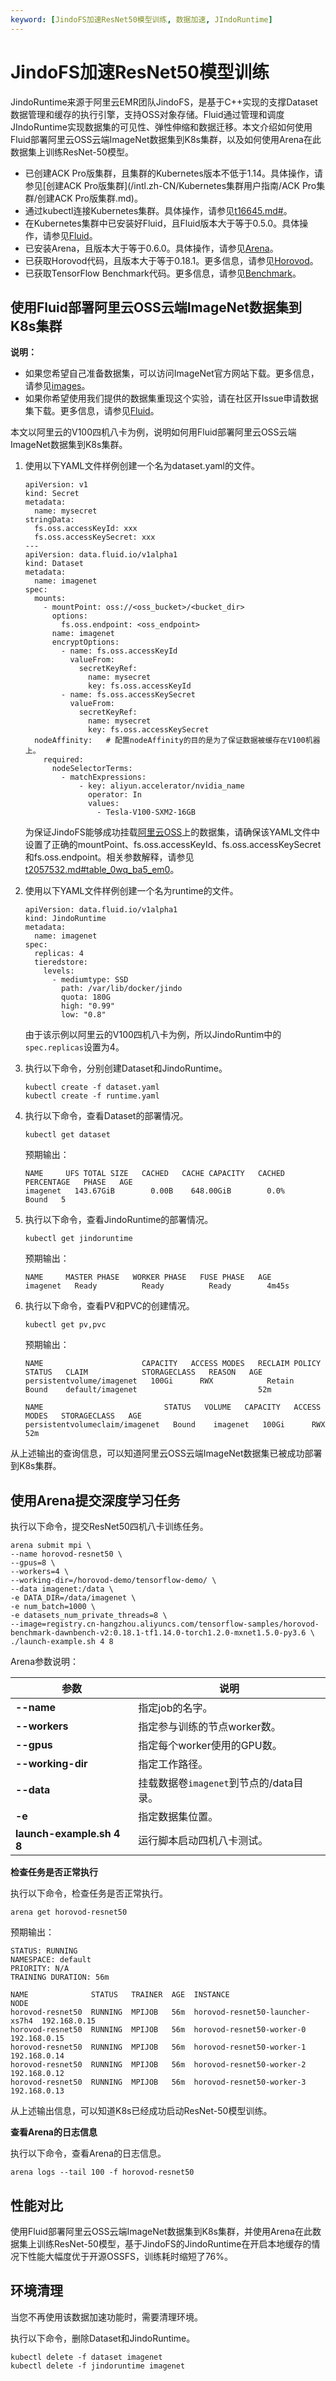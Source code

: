 ```yaml
---
keyword: [JindoFS加速ResNet50模型训练, 数据加速, JIndoRuntime]
---
```


# JindoFS加速ResNet50模型训练

JindoRuntime来源于阿里云EMR团队JindoFS，是基于C++实现的支撑Dataset数据管理和缓存的执行引擎，支持OSS对象存储。Fluid通过管理和调度JIndoRuntime实现数据集的可见性、弹性伸缩和数据迁移。本文介绍如何使用Fluid部署阿里云OSS云端ImageNet数据集到K8s集群，以及如何使用Arena在此数据集上训练ResNet-50模型。

-   已创建ACK Pro版集群，且集群的Kubernetes版本不低于1.14。具体操作，请参见[创建ACK Pro版集群](/intl.zh-CN/Kubernetes集群用户指南/ACK Pro集群/创建ACK Pro版集群.md)。
-   通过kubectl连接Kubernetes集群。具体操作，请参见[t16645.md\#](/intl.zh-CN/Kubernetes集群用户指南/集群/连接集群/通过kubectl管理Kubernetes集群.md)。
-   在Kubernetes集群中已安装好Fluid，且Fluid版本大于等于0.5.0。具体操作，请参见[Fluid](https://github.com/fluid-cloudnative/fluid)。
-   已安装Arena，且版本大于等于0.6.0。具体操作，请参见[Arena](https://github.com/kubeflow/arena)。
-   已获取Horovod代码，且版本大于等于0.18.1。更多信息，请参见[Horovod](https://github.com/horovod/horovod)。
-   已获取TensorFlow Benchmark代码。更多信息，请参见[Benchmark](https://github.com/tensorflow/benchmarks/tree/cnn_tf_v1.14_compatible)。

## 使用Fluid部署阿里云OSS云端ImageNet数据集到K8s集群

**说明：**

-   如果您希望自己准备数据集，可以访问ImageNet官方网站下载。更多信息，请参见[images](http://image-net.org/download-images)。
-   如果你希望使用我们提供的数据集重现这个实验，请在社区开Issue申请数据集下载。更多信息，请参见[Fluid](https://github.com/fluid-cloudnative/fluid)。

本文以阿里云的V100四机八卡为例，说明如何用Fluid部署阿里云OSS云端ImageNet数据集到K8s集群。

1.  使用以下YAML文件样例创建一个名为dataset.yaml的文件。

    ```
    apiVersion: v1
    kind: Secret
    metadata:
      name: mysecret
    stringData:
      fs.oss.accessKeyId: xxx
      fs.oss.accessKeySecret: xxx
    ---
    apiVersion: data.fluid.io/v1alpha1
    kind: Dataset
    metadata:
      name: imagenet
    spec:
      mounts:
        - mountPoint: oss://<oss_bucket>/<bucket_dir>
          options:
            fs.oss.endpoint: <oss_endpoint>  
          name: imagenet
          encryptOptions:
            - name: fs.oss.accessKeyId
              valueFrom:
                secretKeyRef:
                  name: mysecret
                  key: fs.oss.accessKeyId
            - name: fs.oss.accessKeySecret
              valueFrom:
                secretKeyRef:
                  name: mysecret
                  key: fs.oss.accessKeySecret
      nodeAffinity:   # 配置nodeAffinity的目的是为了保证数据被缓存在V100机器上。
        required:
          nodeSelectorTerms:
            - matchExpressions:
                - key: aliyun.accelerator/nvidia_name
                  operator: In
                  values:
                    - Tesla-V100-SXM2-16GB
    ```

    为保证JindoFS能够成功挂载[阿里云OSS](https://www.alibabacloud.com/zh/product/oss)上的数据集，请确保该YAML文件中设置了正确的mountPoint、fs.oss.accessKeyId、fs.oss.accessKeySecret和fs.oss.endpoint。相关参数解释，请参见[t2057532.md\#table\_0wq\_ba5\_em0](/intl.zh-CN/云原生AI用户指南/弹性数据集/数据加速/JindoFS加速OSS文件访问.md)。

2.  使用以下YAML文件样例创建一个名为runtime的文件。

    ```
    apiVersion: data.fluid.io/v1alpha1
    kind: JindoRuntime
    metadata:
      name: imagenet
    spec:
      replicas: 4
      tieredstore:
        levels:
          - mediumtype: SSD
            path: /var/lib/docker/jindo
            quota: 180G
            high: "0.99"
            low: "0.8"
    ```

    由于该示例以阿里云的V100四机八卡为例，所以JindoRuntim中的`spec.replicas`设置为4。

3.  执行以下命令，分别创建Dataset和JindoRuntime。

    ```
    kubectl create -f dataset.yaml
    kubectl create -f runtime.yaml
    ```

4.  执行以下命令，查看Dataset的部署情况。

    ```
    kubectl get dataset
    ```

    预期输出：

    ```
    NAME     UFS TOTAL SIZE   CACHED   CACHE CAPACITY   CACHED PERCENTAGE   PHASE   AGE
    imagenet   143.67GiB        0.00B    648.00GiB        0.0%                Bound   5
    ```

5.  执行以下命令，查看JindoRuntime的部署情况。

    ```
    kubectl get jindoruntime
    ```

    预期输出：

    ```
    NAME     MASTER PHASE   WORKER PHASE   FUSE PHASE   AGE
    imagenet   Ready          Ready          Ready        4m45s
    ```

6.  执行以下命令，查看PV和PVC的创建情况。

    ```
    kubectl get pv,pvc
    ```

    预期输出：

    ```
    NAME                      CAPACITY   ACCESS MODES   RECLAIM POLICY   STATUS   CLAIM            STORAGECLASS   REASON   AGE
    persistentvolume/imagenet   100Gi      RWX            Retain           Bound    default/imagenet                           52m
    
    NAME                           STATUS   VOLUME   CAPACITY   ACCESS MODES   STORAGECLASS   AGE
    persistentvolumeclaim/imagenet   Bound    imagenet   100Gi      RWX                           52m
    ```


从上述输出的查询信息，可以知道阿里云OSS云端ImageNet数据集已被成功部署到K8s集群。

## 使用Arena提交深度学习任务

执行以下命令，提交ResNet50四机八卡训练任务。

```
arena submit mpi \
--name horovod-resnet50 \
--gpus=8 \
--workers=4 \
--working-dir=/horovod-demo/tensorflow-demo/ \
--data imagenet:/data \
-e DATA_DIR=/data/imagenet \
-e num_batch=1000 \
-e datasets_num_private_threads=8 \
--image=registry.cn-hangzhou.aliyuncs.com/tensorflow-samples/horovod-benchmark-dawnbench-v2:0.18.1-tf1.14.0-torch1.2.0-mxnet1.5.0-py3.6 \
./launch-example.sh 4 8
```

Arena参数说明：

|参数|说明|
|--|--|
|**--name**|指定job的名字。|
|**--workers**|指定参与训练的节点worker数。|
|**--gpus**|指定每个worker使用的GPU数。|
|**--working-dir**|指定工作路径。|
|**--data**|挂载数据卷`imagenet`到节点的/data目录。|
|**-e**|指定数据集位置。|
|**launch-example.sh 4 8**|运行脚本启动四机八卡测试。|

**检查任务是否正常执行**

执行以下命令，检查任务是否正常执行。

```
arena get horovod-resnet50            
```

预期输出：

```
STATUS: RUNNING
NAMESPACE: default
PRIORITY: N/A
TRAINING DURATION: 56m

NAME              STATUS   TRAINER  AGE  INSTANCE                         NODE
horovod-resnet50  RUNNING  MPIJOB   56m  horovod-resnet50-launcher-xs7h4  192.168.0.15
horovod-resnet50  RUNNING  MPIJOB   56m  horovod-resnet50-worker-0        192.168.0.15
horovod-resnet50  RUNNING  MPIJOB   56m  horovod-resnet50-worker-1        192.168.0.14
horovod-resnet50  RUNNING  MPIJOB   56m  horovod-resnet50-worker-2        192.168.0.12
horovod-resnet50  RUNNING  MPIJOB   56m  horovod-resnet50-worker-3        192.168.0.13
```

从上述输出信息，可以知道K8s已经成功启动ResNet-50模型训练。

**查看Arena的日志信息**

执行以下命令，查看Arena的日志信息。

```
arena logs --tail 100 -f horovod-resnet50
```

## 性能对比

使用Fluid部署阿里云OSS云端ImageNet数据集到K8s集群，并使用Arena在此数据集上训练ResNet-50模型，基于JindoFS的JindoRuntime在开启本地缓存的情况下性能大幅度优于开源OSSFS，训练耗时缩短了76%。

## 环境清理

当您不再使用该数据加速功能时，需要清理环境。

执行以下命令，删除Dataset和JindoRuntime。

```
kubectl delete -f dataset imagenet
kubectl delete -f jindoruntime imagenet
```

